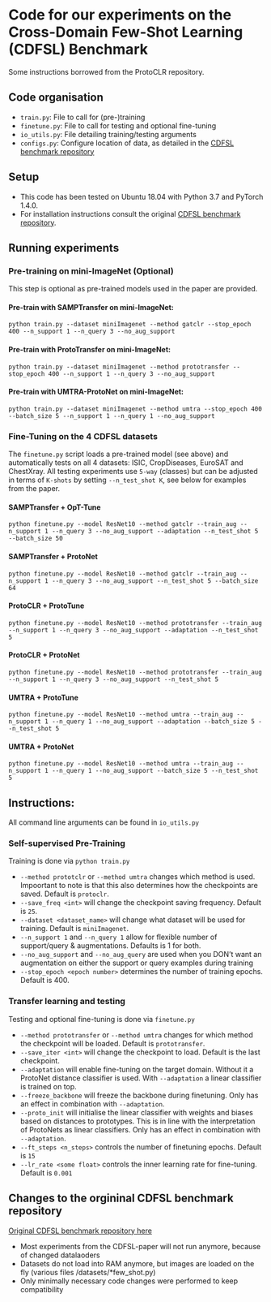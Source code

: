 # Code for our experiments on the Cross-Domain Few-Shot Learning (CDFSL) Benchmark

Some instructions borrowed from the ProtoCLR repository.

## Code organisation
* `train.py`: File to call for (pre-)training
* `finetune.py`: File to call for testing and optional fine-tuning
* `io_utils.py`: File detailing training/testing arguments
* `configs.py`: Configure location of data, as detailed in the [CDFSL benchmark repository](https://github.com/IBM/cdfsl-benchmark)

## Setup
* This code has been tested on Ubuntu 18.04 with Python 3.7 and PyTorch 1.4.0.
* For installation instructions consult the original [CDFSL benchmark repository](https://github.com/IBM/cdfsl-benchmark).

## Running experiments
### Pre-training on mini-ImageNet (Optional)

This step is optional as pre-trained models used in the paper are provided.

#### Pre-train with SAMPTransfer on mini-ImageNet:

`python train.py --dataset miniImagenet --method gatclr --stop_epoch 400 --n_support 1 --n_query 3 --no_aug_support`

#### Pre-train with ProtoTransfer on mini-ImageNet:

`python train.py --dataset miniImagenet --method prototransfer --stop_epoch 400 --n_support 1 --n_query 3 --no_aug_support`

#### Pre-train with UMTRA-ProtoNet on mini-ImageNet:

`python train.py --dataset miniImagenet --method umtra --stop_epoch 400 --batch_size 5 --n_support 1 --n_query 1 --no_aug_support`

### Fine-Tuning on the 4 CDFSL datasets

The `finetune.py` script loads a pre-trained model (see above) and automatically tests on all 4 datasets: ISIC, CropDiseases, EuroSAT and ChestXray. All testing experiments use `5-way` (classes) but can be adjusted in terms of `K-shots` by setting `--n_test_shot K`, see below for examples from the paper.

#### SAMPTransfer + OpT-Tune

`
python finetune.py --model ResNet10 --method gatclr --train_aug --n_support 1 --n_query 3 --no_aug_support --adaptation --n_test_shot 5 --batch_size 50
`

#### SAMPTransfer + ProtoNet

`
python finetune.py --model ResNet10 --method gatclr --train_aug --n_support 1 --n_query 3 --no_aug_support --n_test_shot 5 --batch_size 64
`

#### ProtoCLR + ProtoTune

`python finetune.py --model ResNet10 --method prototransfer --train_aug --n_support 1 --n_query 3 --no_aug_support --adaptation --n_test_shot 5`

#### ProtoCLR + ProtoNet

`python finetune.py --model ResNet10 --method prototransfer --train_aug --n_support 1 --n_query 3 --no_aug_support --n_test_shot 5`

#### UMTRA + ProtoTune

`python finetune.py --model ResNet10 --method umtra --train_aug --n_support 1 --n_query 1 --no_aug_support --adaptation --batch_size 5 --n_test_shot 5`

#### UMTRA + ProtoNet

`python finetune.py --model ResNet10 --method umtra --train_aug --n_support 1 --n_query 1 --no_aug_support --batch_size 5 --n_test_shot 5`

## Instructions:
All command line arguments can be found in `io_utils.py`

### Self-supervised Pre-Training
Training is done via `python train.py`
* `--method prototclr` or `--method umtra` changes which method is used. Impoortant to note is that this also determines how the checkpoints are saved. Default is `protoclr`.
* `--save_freq <int>` will change the checkpoint saving frequency. Default is `25`.
* `--dataset <dataset_name>` will change what dataset will be used for training. Default is `miniImagenet`.
* `--n_support 1` and `--n_query 1` allow for flexible number of support/query & augmentations. Defaults is 1 for both.
* `--no_aug_support` and `--no_aug_query` are used when you DON’t want an augmentation on either the support or query examples during training
* `--stop_epoch <epoch number>` determines the number of training epochs. Default is 400.

### Transfer learning and testing
Testing and optional fine-tuning is done via `finetune.py`
* `--method prototransfer` or `--method umtra` changes for which method the checkpoint will be loaded. Default is `prototransfer`.
* `--save_iter <int>` will change the checkpoint to load. Default is the last checkpoint.
* `--adaptation` will enable fine-tuning on the target domain. Without it a ProtoNet distance classifier is used. With `--adaptation` a linear classifier is trained on top.
* `--freeze_backbone` will freeze the backbone during finetuning. Only has an effect in combination with `--adaptation`.
* `--proto_init` will initialise the linear classifier with weights and biases based on distances to prototypes. This is in line with the interpretation of ProtoNets as linear classifiers. Only has an effect in combination with `--adaptation`.
* `--ft_steps <n_steps>` controls the number of finetuning epochs. Default is `15`
* `--lr_rate <some float>` controls the inner learning rate for fine-tuning. Default is `0.001`

## Changes to the orgininal CDFSL benchmark repository
[Original CDFSL benchmark repository here](https://github.com/IBM/cdfsl-benchmark)
* Most experiments from the CDFSL-paper will not run anymore, because of changed datalaoders
* Datasets do not load into RAM anymore, but images are loaded on the fly (various files /datasets/\*few_shot.py)
* Only minimally necessary code changes were performed to keep compatibility
